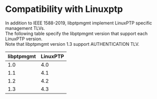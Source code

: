 <!-- SPDX-License-Identifier: GFDL-1.3-no-invariants-or-later
     SPDX-FileCopyrightText: Copyright © 2024 Erez Geva <ErezGeva2@gmail.com> -->
# Compatibility with Linuxptp

In addition to IEEE 1588-2019,
libptpmgmt implement LinuxPTP specific management TLVs.  
The following table specify the libptpmgmt version that
 support each LinuxPTP version.  
Note that libptpmgmt version 1.3 support AUTHENTICATION TLV.
<br>

|libptpmgmt|LinuxPTP|
|----------|--------|
|1.0       |4.0     |
|1.1       |4.1     |
|1.2       |4.2     |
|1.3       |4.3     |
